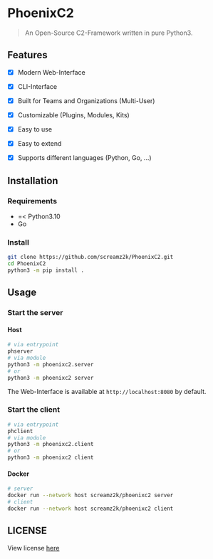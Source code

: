 # PhoenixC2
> An Open-Source C2-Framework written in pure Python3.

## Features
- [x] Modern Web-Interface
- [x] CLI-Interface
- [x] Built for Teams and Organizations (Multi-User)
- [x] Customizable (Plugins, Modules, Kits)
- [x] Easy to use
- [x] Easy to extend
- [x] Supports different languages (Python, Go, ...)


## Installation

### Requirements
- =< Python3.10
- Go

### Install

```bash
git clone https://github.com/screamz2k/PhoenixC2.git
cd PhoenixC2
python3 -m pip install .
```

## Usage

### Start the server

#### Host

```bash
# via entrypoint
phserver
# via module
python3 -m phoenixc2.server
# or
python3 -m phoenixc2 server
```

The Web-Interface is available at `http://localhost:8080` by default.

### Start the client
```bash
# via entrypoint
phclient
# via module
python3 -m phoenixc2.client
# or
python3 -m phoenixc2 client
```

#### Docker
```bash
# server
docker run --network host screamz2k/phoenixc2 server
# client
docker run --network host screamz2k/phoenixc2 client
```

## LICENSE
View license [here](LICENSE)
